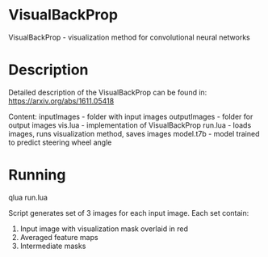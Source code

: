 # VisualBackProp
VisualBackProp - visualization method for convolutional neural networks

# Description
Detailed description of the VisualBackProp can be found in:
https://arxiv.org/abs/1611.05418

Content:
inputImages - folder with input images
outputImages - folder for output images
vis.lua - implementation of VisualBackProp 
run.lua - loads images, runs visualization method, saves images
model.t7b - model trained to predict steering wheel angle

# Running
qlua run.lua

Script generates set of 3 images for each input image. Each set contain:
1. Input image with visualization mask overlaid in red
2. Averaged feature maps
3. Intermediate masks

